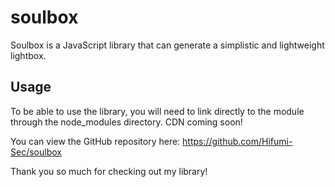# soulbox
Soulbox is a JavaScript library that can generate a simplistic and lightweight lightbox.

## Usage
To be able to use the library, you will need to link directly to the module through the node_modules directory. CDN coming soon!

You can view the GitHub repository here: https://github.com/Hifumi-Sec/soulbox

Thank you so much for checking out my library!